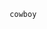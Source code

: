                                                        cowboy 

<!---
c0smini/c0smini is a ✨ special ✨ repository because its `README.md` (this file) appears on your GitHub profile.
You can click the Preview link to take a look at your changes.
--->
